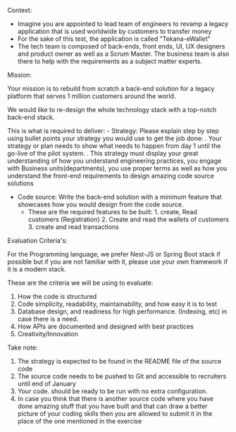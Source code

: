 Context:

- Imagine you are appointed to lead  team of engineers to revamp a legacy application that is used worldwide by customers to transfer money
- For the sake of this test, the application is called "Tekana-eWallet"
- The tech team is composed of back-ends, front ends, UI, UX designers and product owner as well as a Scrum Master. The business team is also there to help with the requirements as a subject matter experts.




Mission:

Your mission is to rebuild from scratch a back-end solution for a legacy platform that serves 1 million customers around the world.

We would like to re-design the whole technology stack with a top-notch back-end stack.



This is what is required to deliver:
      - Strategy: Please explain step by step using bullet points your strategy you would use to get the job done:
           . Your strategy or plan needs to show what needs to happen from day 1 until the go-live of the pilot system.
           . This strategy must display your great understanding of how you understand engineering practices, you engage with Business units(departments), you use proper terms as well as how you understand the front-end requirements to design amazing code source solutions

   - Code source: Write the back-end solution with a minimum feature that showcases how you would design from the code source.
        * These are the required features to be built:
               1. create, Read customers (Registration)
               2. Create and read the wallets of customers
               3. create and read transactions




Evaluation Criteria's:

For the Programming language, we prefer Nest-JS or Spring Boot stack if possible but if you are not familiar with it, please use your own framework if it is a modern stack.

These are the criteria we will be using to evaluate:
  1. How the code is structured
  2. Code simplicity, readability, maintainability, and how easy it is to test
  3. Database design, and readiness for high performance. (Indexing, etc) in case there is a need.
  4. How APIs are documented and designed with best practices
  5. Creativity/Innovation



Take note:

1. The strategy is expected to be found in the README file of the source code
2. The source code needs to be pushed to Git and accessible to recruiters until end of January
3. Your code. should be ready to be run with no extra configuration.
4. In case you think that there is another source code where you have done amazing stuff that you have built and that can draw a better picture of your coding skills then you are allowed to submit it in the place of the one mentioned in the exercise

